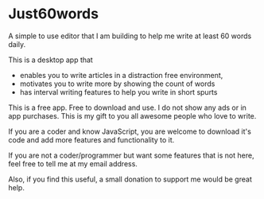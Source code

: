 # Just60words

A simple to use editor that I am building to help me write at least 60 words daily.

This is a desktop app that

- enables you to write articles in a distraction free environment, 
- motivates you to write more by showing the count of words
- has interval writing features to help you write in short spurts

This is a free app. Free to download and use. I do not show any ads or in app purchases. This is my gift to you all awesome people who love to write. 

If you are a coder and know JavaScript, you are welcome to download it's code and add more features and functionality to it. 

If you are not a coder/programmer but want some features that is not here, feel free to tell me at my email address. 

Also, if you find this useful, a small donation to support me would be great help. 
